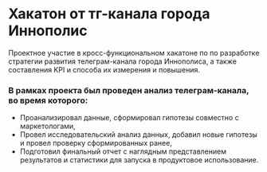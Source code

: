 # Хакатон от тг-канала города Иннополис

Проектное участие в кросс-функциональном хакатоне по по разработке стратегии развития телеграм-канала города Иннополиса, а также составления KPI и способа их измерения и повышения. 

### В рамках проекта был проведен анализ телеграм-канала, во время которого:

- Проанализировал данные, сформировал гипотезы совместно с маркетологами,
- Провел исследовательский анализ данных, добавил новые гипотезы и провел проверку сформированных ранее,
- Подготовил финальный отчет с наглядным представлением результатов и статистики для запуска в продуктовое использование.
